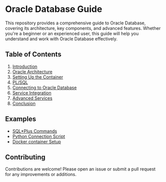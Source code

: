 # Oracle Database Guide

This repository provides a comprehensive guide to Oracle Database, covering its architecture, key components, and advanced features. Whether you're a beginner or an experienced user, this guide will help you understand and work with Oracle Database effectively.

## Table of Contents

1. [Introduction](01-introduction.md)
2. [Oracle Architecture](02-architecture.md)
3. [Setting Up the Container](03-container-setup.md)
4. [PL/SQL](04-plsql.md)
5. [Connecting to Oracle Database](05-connecting-to-oracle.md)
6. [Service Integration](06-service-integration.md)
7. [Advanced Services](07-advanced-services.md)
8. [Conclusion](08-conclusion.md)

## Examples

- [SQL\*Plus Commands](examples/shell)
- [Python Connection Script](examples/python)
- [Docker container Setup](examples/oracle)

## Contributing

Contributions are welcome! Please open an issue or submit a pull request for any improvements or additions.
